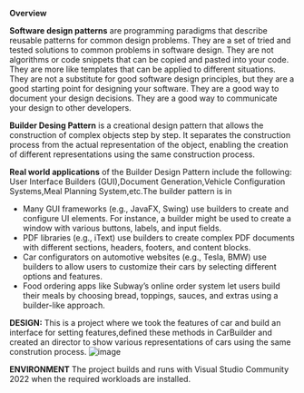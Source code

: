 **Overview**

**Software design patterns** are programming paradigms that describe reusable patterns for common design problems. They are a set of tried and tested solutions to common problems in software design. They are not algorithms or code snippets that can be copied and pasted into your code. They are more like templates that can be applied to different situations. They are not a substitute for good software design principles, but they are a good starting point for designing your software. They are a good way to document your design decisions. They are a good way to communicate your design to other developers.

**Builder Desing Pattern** is a creational design pattern that allows the construction of complex objects step by step. It separates the construction process from the actual representation of the object, enabling the creation of different representations using the same construction process.

**Real world applications** of the Builder Design Pattern include the following:
User Interface Builders (GUI),Document Generation,Vehicle Configuration Systems,Meal Planning System,etc.The builder pattern is in
* Many GUI frameworks (e.g., JavaFX, Swing) use builders to create and configure UI elements. For instance, a builder might be used to create a window with various buttons, labels, and input fields.
* PDF libraries (e.g., iText) use builders to create complex PDF documents with different sections, headers, footers, and content blocks.
*  Car configurators on automotive websites (e.g., Tesla, BMW) use builders to allow users to customize their cars by selecting different options and features.
* Food ordering apps like Subway’s online order system let users build their meals by choosing bread, toppings, sauces, and extras using a builder-like approach.

**DESIGN:**
This is a project where we took the features of car and build an interface for setting features,defined these methods in CarBuilder and created an director to show various representations of cars using the same constrution process.
![image](https://github.com/user-attachments/assets/d276e704-1b78-4902-868c-7d13a32a1e9f)

**ENVIRONMENT**
  The project builds and runs with Visual Studio Community 2022 when the required workloads are installed.
